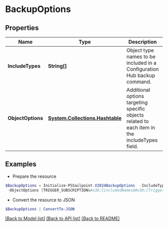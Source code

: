 # BackupOptions
## Properties

Name | Type | Description | Notes
------------ | ------------- | ------------- | -------------
**IncludeTypes** | **String[]** | Object type names to be included in a Configuration Hub backup command. | [optional] 
**ObjectOptions** | [**System.Collections.Hashtable**](ObjectExportImportNames.md) | Additional options targeting specific objects related to each item in the includeTypes field. | [optional] 

## Examples

- Prepare the resource
```powershell
$BackupOptions = Initialize-PSSailpoint.V2024BackupOptions  -IncludeTypes null `
 -ObjectOptions {TRIGGER_SUBSCRIPTION&#x3D;{includedNames&#x3D;[Trigger Subscription name]}}
```

- Convert the resource to JSON
```powershell
$BackupOptions | ConvertTo-JSON
```

[[Back to Model list]](../README.md#documentation-for-models) [[Back to API list]](../README.md#documentation-for-api-endpoints) [[Back to README]](../README.md)

